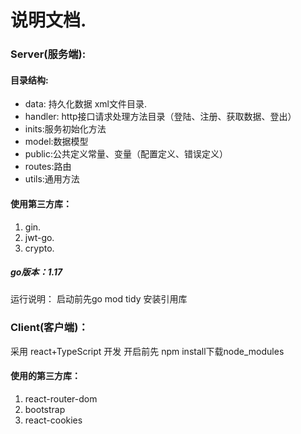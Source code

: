 # 说明文档. 
### Server(服务端):  ### 

#### 目录结构: 
- data: 持久化数据 xml文件目录. 
- handler: http接口请求处理方法目录（登陆、注册、获取数据、登出）
- inits:服务初始化方法
- model:数据模型
- public:公共定义常量、变量（配置定义、错误定义）
- routes:路由
- utils:通用方法
#### 使用第三方库：
1. gin. 
2. jwt-go.  
3. crypto. 
##### go版本：1.17
运行说明：
启动前先go mod tidy 安装引用库

### Client(客户端)：
采用 react+TypeScript 开发
开启前先 npm install下载node_modules

#### 使用的第三方库：
1. react-router-dom
2. bootstrap
3. react-cookies


